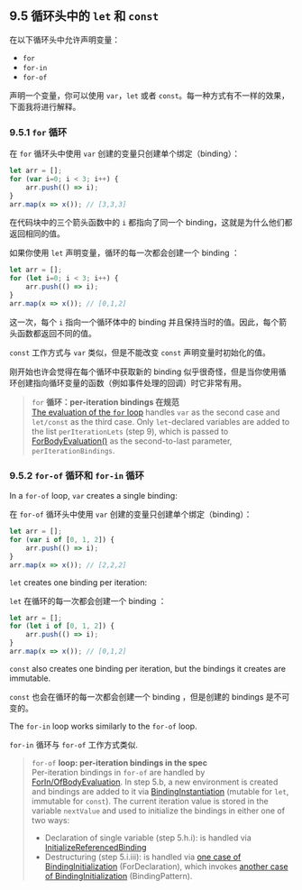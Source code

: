 ## 9.5 循环头中的 `let` 和 `const`

在以下循环头中允许声明变量：

* `for`
* `for-in`
*  `for-of`

声明一个变量，你可以使用 `var`，`let` 或者 `const`。每一种方式有不一样的效果，下面我将进行解释。

### 9.5.1 `for` 循环

在 `for` 循环头中使用 `var` 创建的变量只创建单个绑定（binding）：

```js
let arr = [];
for (var i=0; i < 3; i++) {
    arr.push(() => i);
}
arr.map(x => x()); // [3,3,3]
```

在代码块中的三个箭头函数中的 `i` 都指向了同一个 binding，这就是为什么他们都返回相同的值。

如果你使用 `let` 声明变量，循环的每一次都会创建一个 binding ：

```js
let arr = [];
for (let i=0; i < 3; i++) {
    arr.push(() => i);
}
arr.map(x => x()); // [0,1,2]
```

这一次，每个 `i` 指向一个循环体中的 binding 并且保持当时的值。因此，每个箭头函数都返回不同的值。

`const` 工作方式与 `var` 类似，但是不能改变 `const` 声明变量时初始化的值。

刚开始也许会觉得在每个循环中获取新的 binding 似乎很奇怪，但是当你使用循环创建指向循环变量的函数（例如事件处理的回调）时它非常有用。

> `for` **循环：per-iteration bindings 在规范**<br />
> [The evaluation of the `for` loop](http://www.ecma-international.org/ecma-262/6.0/#sec-for-statement-runtime-semantics-labelledevaluation) handles `var` as the second case and `let/const` as the third case. Only `let`-declared variables are added to the list `perIterationLets` (step 9), which is passed to [ForBodyEvaluation()](http://www.ecma-international.org/ecma-262/6.0/#sec-forbodyevaluation) as the second-to-last parameter, `perIterationBindings`.

### 9.5.2 `for-of` 循环和 `for-in` 循环

In a `for-of` loop, `var` creates a single binding:

在 `for-of` 循环头中使用 `var` 创建的变量只创建单个绑定（binding）：

```js
let arr = [];
for (var i of [0, 1, 2]) {
    arr.push(() => i);
}
arr.map(x => x()); // [2,2,2]
```

`let` creates one binding per iteration:

 `let` 在循环的每一次都会创建一个 binding ：

```js
let arr = [];
for (let i of [0, 1, 2]) {
    arr.push(() => i);
}
arr.map(x => x()); // [0,1,2]
```

`const` also creates one binding per iteration, but the bindings it creates are immutable.

`const` 也会在循环的每一次都会创建一个 binding ，但是创建的 bindings 是不可变的。

The `for-in` loop works similarly to the `for-of` loop.

`for-in` 循环与 `for-of` 工作方式类似.

> `for-of` **loop: per-iteration bindings in the spec**<br />
> Per-iteration bindings in `for-of` are handled by [ForIn/OfBodyEvaluation](http://www.ecma-international.org/ecma-262/6.0/#sec-runtime-semantics-forin-div-ofbodyevaluation-lhs-stmt-iterator-lhskind-labelset). In step 5.b, a new environment is created and bindings are added to it via [BindingInstantiation](http://www.ecma-international.org/ecma-262/6.0/#sec-runtime-semantics-bindinginstantiation) (mutable for `let`, immutable for `const`). The current iteration value is stored in the variable `nextValue` and used to initialize the bindings in either one of two ways:<br />
> * Declaration of single variable (step 5.h.i): is handled via [InitializeReferencedBinding](http://www.ecma-international.org/ecma-262/6.0/#sec-initializereferencedbinding)
> * Destructuring (step 5.i.iii): is handled via [one case of BindingInitialization](http://www.ecma-international.org/ecma-262/6.0/#sec-for-in-and-for-of-statements-runtime-semantics-bindinginitialization) (ForDeclaration), which invokes [another case of BindingInitialization](http://www.ecma-international.org/ecma-262/6.0/#sec-destructuring-binding-patterns-runtime-semantics-bindinginitialization) (BindingPattern).
